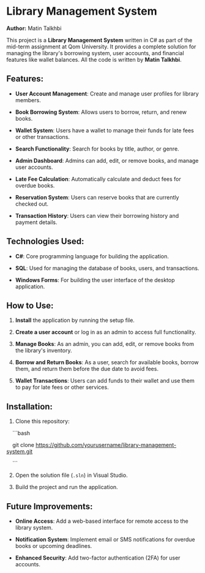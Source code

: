 # Library Management System

  

**Author:** Matin Talkhbi

  

This project is a **Library Management System** written in C# as part of the mid-term assignment at Qom University. It provides a complete solution for managing the library's borrowing system, user accounts, and financial features like wallet balances. All the code is written by **Matin Talkhbi**.

  

## Features:

- **User Account Management**: Create and manage user profiles for library members.

- **Book Borrowing System**: Allows users to borrow, return, and renew books.

- **Wallet System**: Users have a wallet to manage their funds for late fees or other transactions.

- **Search Functionality**: Search for books by title, author, or genre.

- **Admin Dashboard**: Admins can add, edit, or remove books, and manage user accounts.

- **Late Fee Calculation**: Automatically calculate and deduct fees for overdue books.

- **Reservation System**: Users can reserve books that are currently checked out.

- **Transaction History**: Users can view their borrowing history and payment details.

  

## Technologies Used:

- **C#**: Core programming language for building the application.

- **SQL**: Used for managing the database of books, users, and transactions.

- **Windows Forms**: For building the user interface of the desktop application.

  

## How to Use:

1. **Install** the application by running the setup file.

2. **Create a user account** or log in as an admin to access full functionality.

3. **Manage Books**: As an admin, you can add, edit, or remove books from the library's inventory.

4. **Borrow and Return Books**: As a user, search for available books, borrow them, and return them before the due date to avoid fees.

5. **Wallet Transactions**: Users can add funds to their wallet and use them to pay for late fees or other services.

  

## Installation:

1. Clone this repository:

    ```bash

    git clone https://github.com/yourusername/library-management-system.git

    ```

2. Open the solution file (`.sln`) in Visual Studio.

3. Build the project and run the application.

  

## Future Improvements:

- **Online Access**: Add a web-based interface for remote access to the library system.

- **Notification System**: Implement email or SMS notifications for overdue books or upcoming deadlines.

- **Enhanced Security**: Add two-factor authentication (2FA) for user accounts.

  